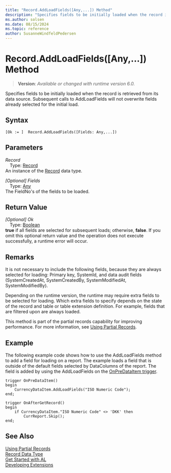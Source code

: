 ```yaml
---
title: "Record.AddLoadFields([Any,...]) Method"
description: "Specifies fields to be initially loaded when the record is retrieved from its data source."
ms.author: solsen
ms.date: 08/15/2024
ms.topic: reference
author: SusanneWindfeldPedersen
---
```

[//]: # (START>DO_NOT_EDIT)
[//]: # (IMPORTANT:Do not edit any of the content between here and the END>DO_NOT_EDIT.)
[//]: # (Any modifications should be made in the .xml files in the ModernDev repo.)
# Record.AddLoadFields([Any,...]) Method
> **Version**: _Available or changed with runtime version 6.0._

Specifies fields to be initially loaded when the record is retrieved from its data source. Subsequent calls to AddLoadFields will not overwrite fields already selected for the initial load.


## Syntax
```AL
[Ok := ]  Record.AddLoadFields([Fields: Any,...])
```
## Parameters
*Record*  
&emsp;Type: [Record](record-data-type.md)  
An instance of the [Record](record-data-type.md) data type.  

*[Optional] Fields*  
&emsp;Type: [Any](../any/any-data-type.md)  
The FieldNo's of the fields to be loaded.  


## Return Value
*[Optional] Ok*  
&emsp;Type: [Boolean](../boolean/boolean-data-type.md)  
**true** if all fields are selected for subsequent loads; otherwise, **false**. If you omit this optional return value and the operation does not execute successfully, a runtime error will occur.  


[//]: # (IMPORTANT: END>DO_NOT_EDIT)

## Remarks
It is not necessary to include the following fields, because they are always selected for loading: Primary key, SystemId, and data audit fields (SystemCreatedAt, SystemCreatedBy, SystemModifiedAt, SystemModifiedBy).  

Depending on the runtime version, the runtime may require extra fields to be selected for loading. Which extra fields to specify depends on the state of the record and table or table extension definition. For example, fields that are filtered upon are always loaded.

This method is part of the partial records capability for improving performance. For more information, see [Using Partial Records](../../devenv-partial-records.md).

## Example

The following example code shows how to use the AddLoadFields method to add a field for loading on a report. The example loads a field that is outside of the default fields selected by DataColumns of the report. The field is added by using the AddLoadFields on the [OnPreDataItem trigger](../../triggers-auto/reportdataitem/devenv-onpredataitem-reportdataitem-trigger.md).

```al
trigger OnPreDataItem()
begin
    CurrencyDataItem.AddLoadFields("ISO Numeric Code");
end;

trigger OnAfterGetRecord()
begin
    if CurrencyDataItem."ISO Numeric Code" <> 'DKK' then
        CurrReport.Skip();
end;
```

## See Also

[Using Partial Records](../../devenv-partial-records.md)  
[Record Data Type](record-data-type.md)  
[Get Started with AL](../../devenv-get-started.md)  
[Developing Extensions](../../devenv-dev-overview.md)
